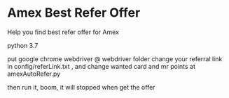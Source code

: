 # Amex Best Refer Offer

Help you find best refer offer for Amex

python 3.7

put google chrome  webdriver @ webdriver folder
change your referral link in config/referLink.txt
, and change wanted card and mr points at amexAutoRefer.py

then run it, boom, it will stopped when get the offer

